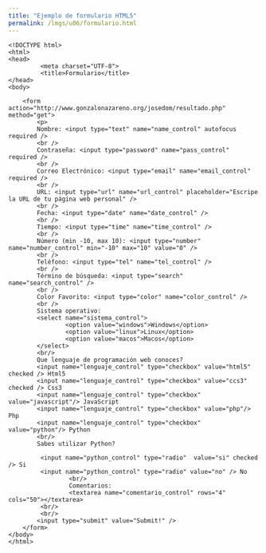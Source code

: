 ```yaml
---
title: "Ejemplo de formulario HTML5"
permalink: /lmgs/u06/formulario.html
---
```


    <!DOCTYPE html>
    <html>
    <head>
             <meta charset="UTF-8">
             <title>Formulario</title>
    </head>
    <body>  

        <form action="http://www.gonzalonazareno.org/josedom/resultado.php" method="get">
            <p>
            Nombre: <input type="text" name="name_control" autofocus required />
            <br />
            Contraseña: <input type="password" name="pass_control" required />
            <br />
            Correo Electrónico: <input type="email" name="email_control" required />
            <br />
            URL: <input type="url" name="url_control" placeholder="Escripe la URL de tu página web personal" />
            <br />
            Fecha: <input type="date" name="date_control" />
            <br />
            Tiempo: <input type="time" name="time_control" />
            <br />
            Número (min -10, max 10): <input type="number" name="number_control" min="-10" max="10" value="0" />
            <br />
            Teléfono: <input type="tel" name="tel_control" />
            <br />
            Término de búsqueda: <input type="search" name="search_control" />
            <br />
            Color Favorito: <input type="color" name="color_control" />
            <br />
            Sistema operativo:
            <select name="sistema_control">
                    <option value="windows">Windows</option>
                    <option value="linux">Linux</option>
                    <option value="macos">Macos</option>
            </select>
            <br/>
            Que lenguaje de programación web conoces?
            <input name="lenguaje_control" type="checkbox" value="html5" checked /> Html5
            <input name="lenguaje_control" type="checkbox" value="ccs3" checked /> Css3
            <input name="lenguaje_control" type="checkbox" value="javascript"/> JavaScript
            <input name="lenguaje_control" type="checkbox" value="php"/> Php
            <input name="lenguaje_control" type="checkbox" value="python"/> Python
            <br/>
            Sabes utilizar Python?  

             <input name="python_control" type="radio"  value="si" checked /> Si
             <input name="python_control" type="radio" value="no" /> No
                     <br/>
                     Comentarios:
                     <textarea name="comentario_control" rows="4" cols="50"></textarea>
             <br/>
             <br/>
            <input type="submit" value="Submit!" />
        </form>
    </body>
    </html>









